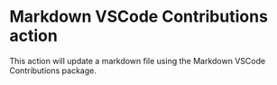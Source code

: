 # Markdown VSCode Contributions action

This action will update a markdown file using the Markdown VSCode Contributions package.
